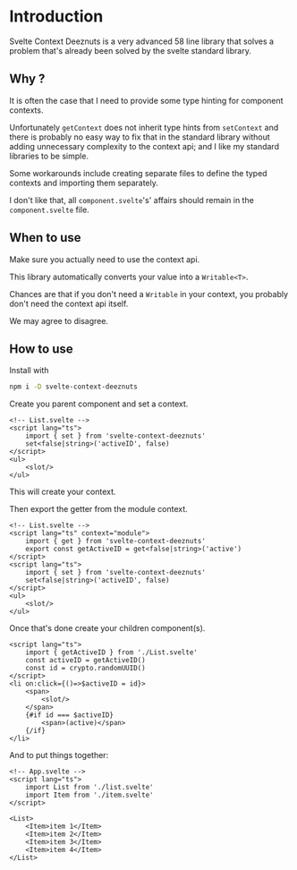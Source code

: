 # Introduction

Svelte Context Deeznuts is a very advanced 58 line library that solves a problem that's already been solved by the svelte standard library.

## Why ?

It is often the case that I need to provide some type hinting for component contexts.

Unfortunately `getContext` does not inherit type hints from `setContext` and there is probably no easy way to fix that in the standard library without adding unnecessary complexity to the context api; and I like my standard libraries to be simple.

Some workarounds include creating separate files to define the typed contexts and importing them separately.

I don't like that, all `component.svelte`'s' affairs should remain in the `component.svelte` file.

## When to use

Make sure you actually need to use the context api.

This library automatically converts your value into a `Writable<T>`.

Chances are that if you don't need a `Writable` in your context, you probably don't need the context api itself.

We may agree to disagree.

## How to use

Install with

```sh
npm i -D svelte-context-deeznuts
```

Create you parent component and set a context.

```svelte
<!-- List.svelte -->
<script lang="ts">
    import { set } from 'svelte-context-deeznuts'
    set<false|string>('activeID', false)
</script>
<ul>
    <slot/>
</ul>
```

This will create your context.

Then export the getter from the module context.

```svelte
<!-- List.svelte -->
<script lang="ts" context="module">
    import { get } from 'svelte-context-deeznuts'
    export const getActiveID = get<false|string>('active')
</script>
<script lang="ts">
    import { set } from 'svelte-context-deeznuts'
    set<false|string>('activeID', false)
</script>
<ul>
    <slot/>
</ul>
```

Once that's done create your children component(s).
```svelte
<script lang="ts">
    import { getActiveID } from './List.svelte'
    const activeID = getActiveID()
    const id = crypto.randomUUID()
</script>
<li on:click={()=>$activeID = id}>
    <span>
        <slot/>
    </span>
    {#if id === $activeID}
        <span>(active)</span>
    {/if}
</li>
```

And to put things together:
```svelte
<!-- App.svelte -->
<script lang="ts">
    import List from './list.svelte'
    import Item from './item.svelte'
</script>

<List>
    <Item>item 1</Item>
    <Item>item 2</Item>
    <Item>item 3</Item>
    <Item>item 4</Item>
</List>
```